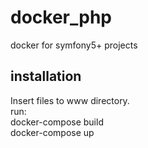 # docker_php
docker for symfony5+ projects

## installation
Insert files to www directory.<br>
run:<br>
docker-compose build<br>
docker-compose up
